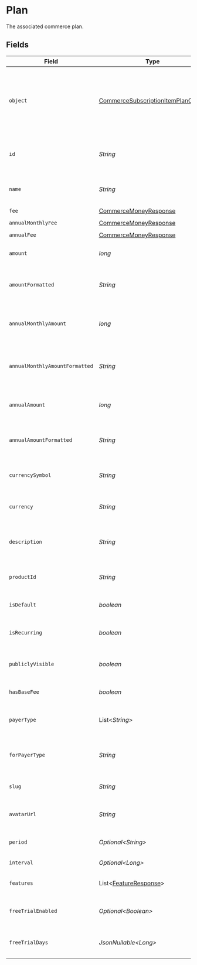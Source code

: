 # Plan

The associated commerce plan.


## Fields

| Field                                                                                               | Type                                                                                                | Required                                                                                            | Description                                                                                         |
| --------------------------------------------------------------------------------------------------- | --------------------------------------------------------------------------------------------------- | --------------------------------------------------------------------------------------------------- | --------------------------------------------------------------------------------------------------- |
| `object`                                                                                            | [CommerceSubscriptionItemPlanObject](../../models/components/CommerceSubscriptionItemPlanObject.md) | :heavy_check_mark:                                                                                  | String representing the object's type. Objects of the same type share the same value.               |
| `id`                                                                                                | *String*                                                                                            | :heavy_check_mark:                                                                                  | Unique identifier for the commerce plan.                                                            |
| `name`                                                                                              | *String*                                                                                            | :heavy_check_mark:                                                                                  | The name of the commerce plan.                                                                      |
| `fee`                                                                                               | [CommerceMoneyResponse](../../models/components/CommerceMoneyResponse.md)                           | :heavy_check_mark:                                                                                  | N/A                                                                                                 |
| `annualMonthlyFee`                                                                                  | [CommerceMoneyResponse](../../models/components/CommerceMoneyResponse.md)                           | :heavy_check_mark:                                                                                  | N/A                                                                                                 |
| `annualFee`                                                                                         | [CommerceMoneyResponse](../../models/components/CommerceMoneyResponse.md)                           | :heavy_check_mark:                                                                                  | N/A                                                                                                 |
| `amount`                                                                                            | *long*                                                                                              | :heavy_check_mark:                                                                                  | The amount in cents for the plan.                                                                   |
| `amountFormatted`                                                                                   | *String*                                                                                            | :heavy_check_mark:                                                                                  | The formatted amount as a string (e.g., "$49.99").                                                  |
| `annualMonthlyAmount`                                                                               | *long*                                                                                              | :heavy_check_mark:                                                                                  | The monthly amount in cents when billed annually.                                                   |
| `annualMonthlyAmountFormatted`                                                                      | *String*                                                                                            | :heavy_check_mark:                                                                                  | The formatted annual monthly amount as a string.                                                    |
| `annualAmount`                                                                                      | *long*                                                                                              | :heavy_check_mark:                                                                                  | The total annual amount in cents.                                                                   |
| `annualAmountFormatted`                                                                             | *String*                                                                                            | :heavy_check_mark:                                                                                  | The formatted annual amount as a string.                                                            |
| `currencySymbol`                                                                                    | *String*                                                                                            | :heavy_check_mark:                                                                                  | The currency symbol (e.g., "$").                                                                    |
| `currency`                                                                                          | *String*                                                                                            | :heavy_check_mark:                                                                                  | The currency code (e.g., "USD").                                                                    |
| `description`                                                                                       | *String*                                                                                            | :heavy_check_mark:                                                                                  | The description of the commerce plan.                                                               |
| `productId`                                                                                         | *String*                                                                                            | :heavy_check_mark:                                                                                  | The ID of the product this plan belongs to.                                                         |
| `isDefault`                                                                                         | *boolean*                                                                                           | :heavy_check_mark:                                                                                  | Whether this is the default plan.                                                                   |
| `isRecurring`                                                                                       | *boolean*                                                                                           | :heavy_check_mark:                                                                                  | Whether this is a recurring plan.                                                                   |
| `publiclyVisible`                                                                                   | *boolean*                                                                                           | :heavy_check_mark:                                                                                  | Whether this plan is publicly visible.                                                              |
| `hasBaseFee`                                                                                        | *boolean*                                                                                           | :heavy_check_mark:                                                                                  | Whether this plan has a base fee.                                                                   |
| `payerType`                                                                                         | List\<*String*>                                                                                     | :heavy_check_mark:                                                                                  | The types of payers that can use this plan.                                                         |
| `forPayerType`                                                                                      | *String*                                                                                            | :heavy_check_mark:                                                                                  | The payer type this plan is designed for.                                                           |
| `slug`                                                                                              | *String*                                                                                            | :heavy_check_mark:                                                                                  | The URL-friendly slug for the plan.                                                                 |
| `avatarUrl`                                                                                         | *String*                                                                                            | :heavy_check_mark:                                                                                  | The URL of the plan's avatar image.                                                                 |
| `period`                                                                                            | *Optional\<String>*                                                                                 | :heavy_minus_sign:                                                                                  | The billing period for the plan.                                                                    |
| `interval`                                                                                          | *Optional\<Long>*                                                                                   | :heavy_minus_sign:                                                                                  | The billing interval.                                                                               |
| `features`                                                                                          | List\<[FeatureResponse](../../models/components/FeatureResponse.md)>                                | :heavy_check_mark:                                                                                  | The features included in this plan.                                                                 |
| `freeTrialEnabled`                                                                                  | *Optional\<Boolean>*                                                                                | :heavy_minus_sign:                                                                                  | Whether free trial is enabled for this plan.                                                        |
| `freeTrialDays`                                                                                     | *JsonNullable\<Long>*                                                                               | :heavy_minus_sign:                                                                                  | Number of free trial days for this plan.                                                            |